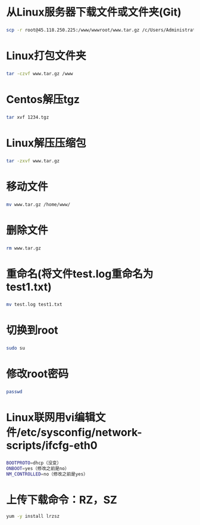 # 从Linux服务器下载文件或文件夹(Git)
###
```Bash
scp -r root@45.118.250.225:/www/wwwroot/www.tar.gz /c/Users/Administrator/Desktop/
```
# Linux打包文件夹
###
```Bash
tar -czvf www.tar.gz /www
```
# Centos解压tgz
###
```Bash
tar xvf 1234.tgz
```
# Linux解压压缩包
###
```Bash
tar -zxvf www.tar.gz
```
# 移动文件
###
```Bash
mv www.tar.gz /home/www/
```
# 删除文件
###
```Bash
rm www.tar.gz
```
# 重命名(将文件test.log重命名为test1.txt)
###
```Bash
mv test.log test1.txt
```
# 切换到root
###
```Bash
sudo su
```
# 修改root密码
###
```Bash
passwd
```
# Linux联网用vi编辑文件/etc/sysconfig/network-scripts/ifcfg-eth0
###
```Bash
BOOTPROTO=dhcp（没变）
ONBOOT=yes（修改之前是no）
NM_CONTROLLED=no（修改之前是yes）
```
# 上传下载命令：RZ，SZ
```Bash
yum -y install lrzsz 
```